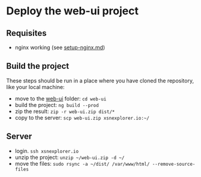 # Deploy the web-ui project

## Requisites
- nginx working (see [setup-nginx.md](/infra/misc/setup-nginx.md))


## Build the project

These steps should be run in a place where you have cloned the repository, like your local machine:
- move to the [web-ui](/web-ui) folder: `cd web-ui`
- build the project: `ng build --prod`
- zip the result: `zip -r web-ui.zip dist/*`
- copy to the server: `scp web-ui.zip xsnexplorer.io:~/`


## Server
- login. `ssh xsnexplorer.io`
- unzip the project: `unzip ~/web-ui.zip -d ~/`
- move the files: `sudo rsync -a ~/dist/ /var/www/html/ --remove-source-files`
